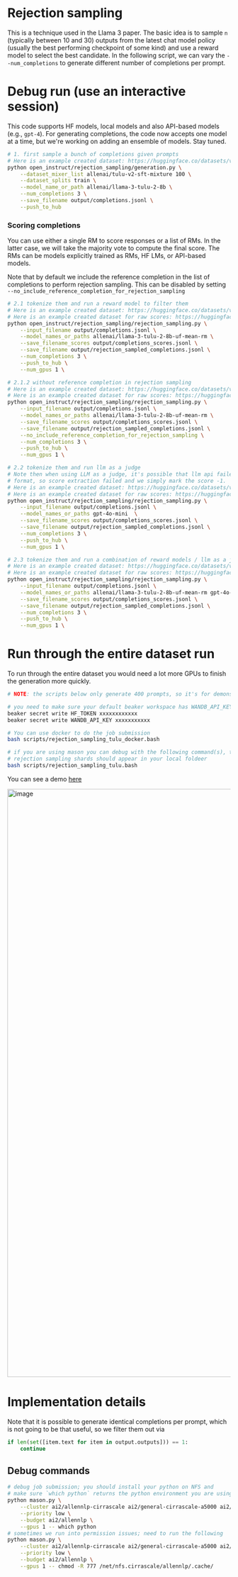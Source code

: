 # Rejection sampling

This is a technique used in the Llama 3 paper. The basic idea is to sample `n` (typically between 10 and 30) outputs from the latest chat model policy (usually
the best performing checkpoint of some kind) and use a reward model to select the best candidate. In the following script, we can vary the `--num_completions` to generate
different number of completions per prompt.


# Debug run (use an interactive session)

This code supports HF models, local models and also API-based models (e.g., `gpt-4`). For generating completions, the code now accepts one model at a time, but we're working on adding an ensemble of models. Stay tuned. 

```bash
# 1. first sample a bunch of completions given prompts
# Here is an example created dataset: https://huggingface.co/datasets/vwxyzjn/generation_1727879425
python open_instruct/rejection_sampling/generation.py \
    --dataset_mixer_list allenai/tulu-v2-sft-mixture 100 \
    --dataset_splits train \
    --model_name_or_path allenai/llama-3-tulu-2-8b \
    --num_completions 3 \
    --save_filename output/completions.jsonl \
    --push_to_hub
```

### Scoring completions
You can use either a single RM to score responses or a list of RMs. In the latter case, we will take the majority vote to compute the final score. The RMs can be models explicitly trained as RMs, HF LMs, or API-based models.

Note that by default we include the reference completion in the list of completions to perform rejection sampling. This can be disabled by setting `--no_include_reference_completion_for_rejection_sampling`

```bash
# 2.1 tokenize them and run a reward model to filter them
# Here is an example created dataset: https://huggingface.co/datasets/vwxyzjn/rejection_sampling_1727887719
# Here is an example created dataset for raw scores: https://huggingface.co/datasets/vwxyzjn/rejection_sampling_scores_1727887719/
python open_instruct/rejection_sampling/rejection_sampling.py \
    --input_filename output/completions.jsonl \
    --model_names_or_paths allenai/llama-3-tulu-2-8b-uf-mean-rm \
    --save_filename_scores output/completions_scores.jsonl \
    --save_filename output/rejection_sampled_completions.jsonl \
    --num_completions 3 \
    --push_to_hub \
    --num_gpus 1 \

# 2.1.2 without reference completion in rejection sampling
# Here is an example created dataset: https://huggingface.co/datasets/vwxyzjn/rejection_sampling_1727887719
# Here is an example created dataset for raw scores: https://huggingface.co/datasets/vwxyzjn/rejection_sampling_scores_1727887719/
python open_instruct/rejection_sampling/rejection_sampling.py \
    --input_filename output/completions.jsonl \
    --model_names_or_paths allenai/llama-3-tulu-2-8b-uf-mean-rm \
    --save_filename_scores output/completions_scores.jsonl \
    --save_filename output/rejection_sampled_completions.jsonl \
    --no_include_reference_completion_for_rejection_sampling \
    --num_completions 3 \
    --push_to_hub \
    --num_gpus 1 \

# 2.2 tokenize them and run llm as a judge
# Note then when using LLM as a judge, it's possible that llm api failed to produce a score in our expected
# format, so score extraction failed and we simply mark the score -1.
# Here is an example created dataset: https://huggingface.co/datasets/vwxyzjn/rejection_sampling_1727889563
# Here is an example created dataset for raw scores: https://huggingface.co/datasets/vwxyzjn/rejection_sampling_scores_1727889563
python open_instruct/rejection_sampling/rejection_sampling.py \
    --input_filename output/completions.jsonl \
    --model_names_or_paths gpt-4o-mini  \
    --save_filename_scores output/completions_scores.jsonl \
    --save_filename output/rejection_sampled_completions.jsonl \
    --num_completions 3 \
    --push_to_hub \
    --num_gpus 1 \

# 2.3 tokenize them and run a combination of reward models / llm as a judge
# Here is an example created dataset: https://huggingface.co/datasets/vwxyzjn/rejection_sampling_1724273702
# Here is an example created dataset for raw scores: https://huggingface.co/datasets/vwxyzjn/rejection_sampling_scores_1724273702
python open_instruct/rejection_sampling/rejection_sampling.py \
    --input_filename output/completions.jsonl \
    --model_names_or_paths allenai/llama-3-tulu-2-8b-uf-mean-rm gpt-4o-mini gpt-4-turbo \
    --save_filename_scores output/completions_scores.jsonl \
    --save_filename output/rejection_sampled_completions.jsonl \
    --num_completions 3 \
    --push_to_hub \
    --num_gpus 1 \
 ```



# Run through the entire dataset run

To run through the entire dataset you would need a lot more GPUs to finish the generation more quickly. 


```bash
# NOTE: the scripts below only generate 400 prompts, so it's for demonstration purposes only. The scripts are highly scalable, and you could modify its `num_prompts=400` to something else like 300000 for the tulu dataset.

# you need to make sure your default beaker workspace has WANDB_API_KEY and HF_TOKEN secrets in them
beaker secret write HF_TOKEN xxxxxxxxxxxx
beaker secret write WANDB_API_KEY xxxxxxxxxxx

# You can use docker to do the job submission
bash scripts/rejection_sampling_tulu_docker.bash

# if you are using mason you can debug with the following command(s), the
# rejection sampling shards should appear in your local foldeer
bash scripts/rejection_sampling_tulu.bash
```

You can see a demo [here](https://drive.google.com/file/d/1dq3KG15ajpOv8tFYEZGS4tlW7G55oOYP/view?usp=sharing)

<img width="1327" alt="image" src="https://github.com/user-attachments/assets/71a15671-e054-4eab-a571-715881958e74">


# Implementation details

Note that it is possible to generate identical completions per prompt, which is not going to be that useful, so we filter them out via

```py
if len(set([item.text for item in output.outputs])) == 1:
    continue
```



## Debug commands

```bash
# debug job submission; you should install your python on NFS and
# make sure `which python` returns the python environment you are using
python mason.py \
    --cluster ai2/allennlp-cirrascale ai2/general-cirrascale-a5000 ai2/general-cirrascale-a5000 ai2/general-cirrascale-a100-80g-ib \
    --priority low \
    --budget ai2/allennlp \
    --gpus 1 -- which python
# sometimes we run into permission issues; need to run the following
python mason.py \
    --cluster ai2/allennlp-cirrascale ai2/general-cirrascale-a5000 ai2/general-cirrascale-a5000 ai2/general-cirrascale-a100-80g-ib \
    --priority low \
    --budget ai2/allennlp \
    --gpus 1 -- chmod -R 777 /net/nfs.cirrascale/allennlp/.cache/
```
